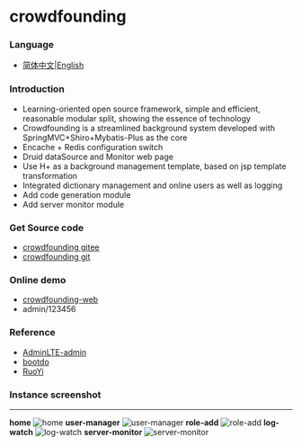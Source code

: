 # crowdfounding

### Language
- [简体中文](README_zh.md)|[English](README_en.md)

### Introduction
- Learning-oriented open source framework, simple and efficient, reasonable modular split, showing the essence of technology
- Crowdfounding is a streamlined background system developed with SpringMVC+Shiro+Mybatis-Plus as the core
- Encache + Redis configuration switch
- Druid dataSource and Monitor web page
- Use H+ as a background management template, based on jsp template transformation
- Integrated dictionary management and online users as well as logging
- Add code generation module
- Add server monitor module


### Get Source code
- [crowdfounding gitee](https://gitee.com/wayn111/crowdfounding)
- [crowdfounding git](https://github.com/wayn111/crowdfounding)

### Online demo
- <a href="http://wayn.xin" target="_blank">crowdfounding-web</a>
- admin/123456

### Reference 
- [AdminLTE-admin](https://gitee.com/zhougaojun/KangarooAdmin/tree/master)
- [bootdo](https://gitee.com/lcg0124/bootdo)
- [RuoYi](https://gitee.com/y_project/RuoYi)

### Instance screenshot

-------------
__home__
![home](https://images.gitee.com/uploads/images/2019/0714/171521_91bc7764_1731679.png "main.png")
__user-manager__
![user-manager](https://images.gitee.com/uploads/images/2019/0714/171533_c3af9135_1731679.png "user.png")
__role-add__
![role-add](https://images.gitee.com/uploads/images/2019/0714/171544_8ed45408_1731679.png "role-add.png")
__log-watch__
![log-watch](https://images.gitee.com/uploads/images/2019/0714/171557_056253cd_1731679.png "log.png")
__server-monitor__
![server-monitor](https://images.gitee.com/uploads/images/2019/0719/173156_b2dc84a5_1731679.png "server.png")
